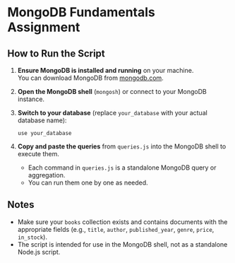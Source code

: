 # MongoDB Fundamentals Assignment

## How to Run the Script

1. **Ensure MongoDB is installed and running** on your machine.  
   You can download MongoDB from [mongodb.com](https://www.mongodb.com/try/download/community).

2. **Open the MongoDB shell** (`mongosh`) or connect to your MongoDB instance.

3. **Switch to your database** (replace `your_database` with your actual database name):
   ```
   use your_database
   ```

4. **Copy and paste the queries** from `queries.js` into the MongoDB shell to execute them.

   - Each command in `queries.js` is a standalone MongoDB query or aggregation.
   - You can run them one by one as needed.

## Notes

- Make sure your `books` collection exists and contains documents with the appropriate fields (e.g., `title`, `author`, `published_year`, `genre`, `price`, `in_stock`).
- The script is intended for use in the MongoDB shell, not as a standalone Node.js script.

